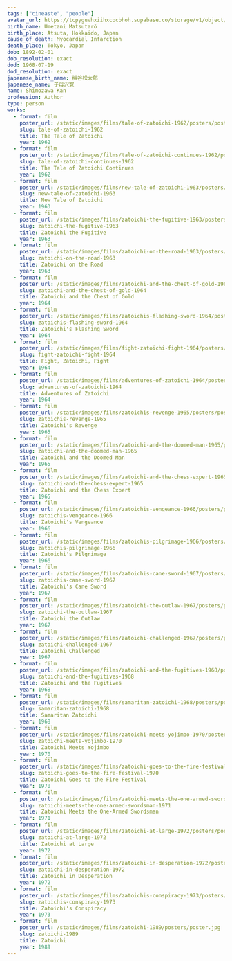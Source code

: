 ```yaml
---
tags: ["cineaste", "people"]
avatar_url: https://tcpyguvhxiihxcocbhoh.supabase.co/storage/v1/object/public/godzilla-cineaste-public/content/people/shimozawa-kan/shimozawa-kan.jpg
birth_name: Umetani Matsutarô
birth_place: Atsuta, Hokkaido, Japan
cause_of_death: Myocardial Infarction
death_place: Tokyo, Japan
dob: 1892-02-01
dob_resolution: exact
dod: 1968-07-19
dod_resolution: exact
japanese_birth_name: 梅谷松太郎
japanese_name: 子母沢寛
name: Shimozawa Kan
profession: Author
type: person
works:
  - format: film
    poster_url: /static/images/films/tale-of-zatoichi-1962/posters/poster.jpg
    slug: tale-of-zatoichi-1962
    title: The Tale of Zatoichi
    year: 1962
  - format: film
    poster_url: /static/images/films/tale-of-zatoichi-continues-1962/posters/poster.jpg
    slug: tale-of-zatoichi-continues-1962
    title: The Tale of Zatoichi Continues
    year: 1962
  - format: film
    poster_url: /static/images/films/new-tale-of-zatoichi-1963/posters/poster.jpg
    slug: new-tale-of-zatoichi-1963
    title: New Tale of Zatoichi
    year: 1963
  - format: film
    poster_url: /static/images/films/zatoichi-the-fugitive-1963/posters/poster.jpg
    slug: zatoichi-the-fugitive-1963
    title: Zatoichi the Fugitive
    year: 1963
  - format: film
    poster_url: /static/images/films/zatoichi-on-the-road-1963/posters/poster.jpg
    slug: zatoichi-on-the-road-1963
    title: Zatoichi on the Road
    year: 1963
  - format: film
    poster_url: /static/images/films/zatoichi-and-the-chest-of-gold-1964/posters/poster.jpg
    slug: zatoichi-and-the-chest-of-gold-1964
    title: Zatoichi and the Chest of Gold
    year: 1964
  - format: film
    poster_url: /static/images/films/zatoichis-flashing-sword-1964/posters/poster.jpg
    slug: zatoichis-flashing-sword-1964
    title: Zatoichi's Flashing Sword
    year: 1964
  - format: film
    poster_url: /static/images/films/fight-zatoichi-fight-1964/posters/poster.jpg
    slug: fight-zatoichi-fight-1964
    title: Fight, Zatoichi, Fight
    year: 1964
  - format: film
    poster_url: /static/images/films/adventures-of-zatoichi-1964/posters/poster.jpg
    slug: adventures-of-zatoichi-1964
    title: Adventures of Zatoichi
    year: 1964
  - format: film
    poster_url: /static/images/films/zatoichis-revenge-1965/posters/poster.jpg
    slug: zatoichis-revenge-1965
    title: Zatoichi's Revenge
    year: 1965
  - format: film
    poster_url: /static/images/films/zatoichi-and-the-doomed-man-1965/posters/poster.jpg
    slug: zatoichi-and-the-doomed-man-1965
    title: Zatoichi and the Doomed Man
    year: 1965
  - format: film
    poster_url: /static/images/films/zatoichi-and-the-chess-expert-1965/posters/poster.jpg
    slug: zatoichi-and-the-chess-expert-1965
    title: Zatoichi and the Chess Expert
    year: 1965
  - format: film
    poster_url: /static/images/films/zatoichis-vengeance-1966/posters/poster.jpg
    slug: zatoichis-vengeance-1966
    title: Zatoichi's Vengeance
    year: 1966
  - format: film
    poster_url: /static/images/films/zatoichis-pilgrimage-1966/posters/poster.jpg
    slug: zatoichis-pilgrimage-1966
    title: Zatoichi's Pilgrimage
    year: 1966
  - format: film
    poster_url: /static/images/films/zatoichis-cane-sword-1967/posters/poster.jpg
    slug: zatoichis-cane-sword-1967
    title: Zatoichi's Cane Sword
    year: 1967
  - format: film
    poster_url: /static/images/films/zatoichi-the-outlaw-1967/posters/poster.jpg
    slug: zatoichi-the-outlaw-1967
    title: Zatoichi the Outlaw
    year: 1967
  - format: film
    poster_url: /static/images/films/zatoichi-challenged-1967/posters/poster.jpg
    slug: zatoichi-challenged-1967
    title: Zatoichi Challenged
    year: 1967
  - format: film
    poster_url: /static/images/films/zatoichi-and-the-fugitives-1968/posters/poster.jpg
    slug: zatoichi-and-the-fugitives-1968
    title: Zatoichi and the Fugitives
    year: 1968
  - format: film
    poster_url: /static/images/films/samaritan-zatoichi-1968/posters/poster.jpg
    slug: samaritan-zatoichi-1968
    title: Samaritan Zatoichi
    year: 1968
  - format: film
    poster_url: /static/images/films/zatoichi-meets-yojimbo-1970/posters/poster.jpg
    slug: zatoichi-meets-yojimbo-1970
    title: Zatoichi Meets Yojimbo
    year: 1970
  - format: film
    poster_url: /static/images/films/zatoichi-goes-to-the-fire-festival-1970/posters/poster.jpg
    slug: zatoichi-goes-to-the-fire-festival-1970
    title: Zatoichi Goes to the Fire Festival
    year: 1970
  - format: film
    poster_url: /static/images/films/zatoichi-meets-the-one-armed-swordsman-1971/posters/poster.jpg
    slug: zatoichi-meets-the-one-armed-swordsman-1971
    title: Zatoichi Meets the One-Armed Swordsman
    year: 1971
  - format: film
    poster_url: /static/images/films/zatoichi-at-large-1972/posters/poster.jpg
    slug: zatoichi-at-large-1972
    title: Zatoichi at Large
    year: 1972
  - format: film
    poster_url: /static/images/films/zatoichi-in-desperation-1972/posters/poster.jpg
    slug: zatoichi-in-desperation-1972
    title: Zatoichi in Desperation
    year: 1972
  - format: film
    poster_url: /static/images/films/zatoichis-conspiracy-1973/posters/poster.jpg
    slug: zatoichis-conspiracy-1973
    title: Zatoichi's Conspiracy
    year: 1973
  - format: film
    poster_url: /static/images/films/zatoichi-1989/posters/poster.jpg
    slug: zatoichi-1989
    title: Zatoichi
    year: 1989
---
```

